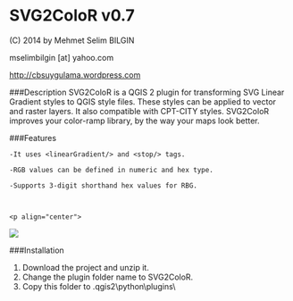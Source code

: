 SVG2ColoR v0.7
==========


(C) 2014 by Mehmet Selim BILGIN

mselimbilgin [at] yahoo.com

http://cbsuygulama.wordpress.com



###Description
SVG2ColoR is a QGIS 2 plugin for transforming SVG Linear Gradient styles to QGIS style files. These styles can be applied to vector and raster layers. It also compatible with CPT-CITY styles. SVG2ColoR improves your color-ramp library, by the way your maps look better.

###Features

    -It uses <linearGradient/> and <stop/> tags.
      
    -RGB values can be defined in numeric and hex type.
      
    -Supports 3-digit shorthand hex values for RBG.
    
    
    
    <p align="center">
  <img src="https://lh4.googleusercontent.com/rAOTmjjQiZiBK9y5YWRCvGzyC_ukI7kSUVxkp8C8ocw=w574-h397-no"/>
</p>


###Installation

1. Download the project and unzip it.
2. Change the plugin folder name to SVG2ColoR. 
3. Copy this folder to .qgis2\python\plugins\  
